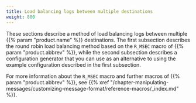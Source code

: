 ```yaml
---
title: Load balancing logs between multiple destinations
weight: 800
---
```

<!-- DISCLAIMER: This file is based on the syslog-ng Open Source Edition documentation https://github.com/balabit/syslog-ng-ose-guides/commit/2f4a52ee61d1ea9ad27cb4f3168b95408fddfdf2 and is used under the terms of The syslog-ng Open Source Edition Documentation License. The file has been modified by Axoflow. -->

These sections describe a method of load balancing logs between multiple {{% param "product.name" %}} destinations. The first subsection describes the round robin load balancing method based on the `R_MSEC` macro of {{% param "product.abbrev" %}}, while the second subsection describes a configuration generator that you can use as an alternative to using the example configuration described in the first subsection.

For more information about the `R_MSEC` macro and further macros of {{% param "product.abbrev" %}}, see {{% xref "/chapter-manipulating-messages/customizing-message-format/reference-macros/_index.md" %}}.
